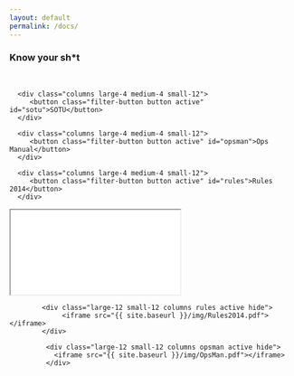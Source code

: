 ```yaml
---
layout: default
permalink: /docs/
---
```


<h3>Know your sh*t</h3>
<br>

<div class="row">

      <div class="columns large-4 medium-4 small-12">
         <button class="filter-button button active" id="sotu">SOTU</button>
      </div>   
      
      <div class="columns large-4 medium-4 small-12">   
         <button class="filter-button button active" id="opsman">Ops Manual</button>
      </div>   
       
      <div class="columns large-4 medium-4 small-12">  
         <button class="filter-button button active" id="rules">Rules 2014</button>
      </div>
</div> <!-- end row -->  


 <div class="row gallery">
            <div class="large-12 small-12 columns sotu active hide">
               <iframe src="{{ site.baseurl }}/img/SOTU2014.pdf"></iframe>
            </div>

            <div class="large-12 small-12 columns rules active hide">
                 <iframe src="{{ site.baseurl }}/img/Rules2014.pdf"></iframe>
            </div>

             <div class="large-12 small-12 columns opsman active hide">
               <iframe src="{{ site.baseurl }}/img/OpsMan.pdf"></iframe>
             </div>
</div> <!-- end row -->